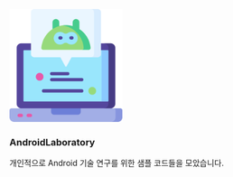 <p>
    <img src="./images/laboratory2.png" width="200">
</p> 

### AndroidLaboratory

개인적으로 Android 기술 연구를 위한 샘플 코드들을 모았습니다.
